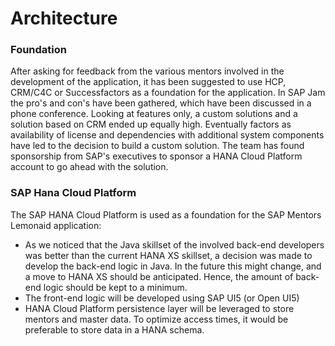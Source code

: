 # Architecture

### Foundation

After asking for feedback from the various mentors involved in the development of the application, it has been suggested to use HCP, CRM/C4C or Successfactors as a foundation for the application. In SAP Jam the pro's and con's have been gathered, which have been discussed in a phone conference. Looking at features only, a custom solutions and a solution based on CRM ended up equally high. Eventually factors as availability of license and dependencies with additional system components have led to the decision to build a custom solution. The team has found sponsorship from SAP's executives to sponsor a HANA Cloud Platform account to go ahead with the solution.

### SAP Hana Cloud Platform

The SAP HANA Cloud Platform is used as a foundation for the SAP Mentors Lemonaid application:

* As we noticed that the Java skillset of the involved back-end developers was better than the current HANA XS skillset, a decision was made to develop the back-end logic in Java. In the future this might change, and a move to HANA XS should be anticipated. Hence, the amount of back-end logic should be kept to a minimum.
* The front-end logic will be developed using SAP UI5 (or Open UI5)
* HANA Cloud Platform persistence layer will be leveraged to store mentors and master data. To optimize access times, it would be preferable to store data in a HANA schema.